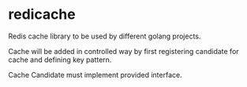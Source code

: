 # redicache

Redis cache library to be used by different golang projects.

Cache will be added in controlled way by first registering candidate for cache and defining key pattern.

Cache Candidate must implement provided interface.
